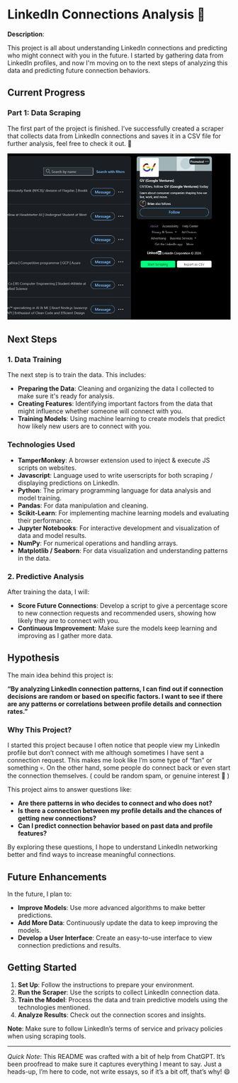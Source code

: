 # LinkedIn Connections Analysis 🧬

**Description**:

This project is all about understanding LinkedIn connections and predicting who might connect with you in the future. I started by gathering data from LinkedIn profiles, and now I'm moving on to the next steps of analyzing this data and predicting future connection behaviors.

## Current Progress

### Part 1: Data Scraping

The first part of the project is finished. I’ve successfully created a scraper that collects data from LinkedIn connections and saves it in a CSV file for further analysis, feel free to check it out. 🤞

<img src="https://github.com/gv3Dev/LinkedIn-Connections-Analysis/blob/main/scraper.png?raw=true"/>

## Next Steps

### 1. Data Training

The next step is to train the data. This includes:

- **Preparing the Data**: Cleaning and organizing the data I collected to make sure it's ready for analysis.
- **Creating Features**: Identifying important factors from the data that might influence whether someone will connect with you.
- **Training Models**: Using machine learning to create models that predict how likely new users are to connect with you.

### Technologies Used

- **TamperMonkey**: A browser extension used to inject & execute JS scripts on websites.
- **Javascript**: Language used to write userscripts for both scraping / displaying predictions on LinkedIn.
- **Python**: The primary programming language for data analysis and model training.
- **Pandas**: For data manipulation and cleaning.
- **Scikit-Learn**: For implementing machine learning models and evaluating their performance.
- **Jupyter Notebooks**: For interactive development and visualization of data and model results.
- **NumPy**: For numerical operations and handling arrays.
- **Matplotlib / Seaborn**: For data visualization and understanding patterns in the data.

### 2. Predictive Analysis

After training the data, I will:

- **Score Future Connections**: Develop a script to give a percentage score to new connection requests and recommended users, showing how likely they are to connect with you.
- **Continuous Improvement**: Make sure the models keep learning and improving as I gather more data.

## Hypothesis

The main idea behind this project is:

**“By analyzing LinkedIn connection patterns, I can find out if connection decisions are random or based on specific factors. I want to see if there are any patterns or correlations between profile details and connection rates.”**

### Why This Project?

I started this project because I often notice that people view my LinkedIn profile but don’t connect with me although sometimes I have sent a connection request. This makes me look like I’m some type of “fan” or something 💀. On the other hand, some people do connect back or even start the connection themselves. ( could be random spam, or genuine interest 🤯 )

This project aims to answer questions like:

- **Are there patterns in who decides to connect and who does not?**
- **Is there a connection between my profile details and the chances of getting new connections?**
- **Can I predict connection behavior based on past data and profile features?**

By exploring these questions, I hope to understand LinkedIn networking better and find ways to increase meaningful connections.

## Future Enhancements

In the future, I plan to:

- **Improve Models**: Use more advanced algorithms to make better predictions.
- **Add More Data**: Continuously update the data to keep improving the models.
- **Develop a User Interface**: Create an easy-to-use interface to view connection predictions and results.

## Getting Started

1. **Set Up**: Follow the instructions to prepare your environment.
2. **Run the Scraper**: Use the scripts to collect LinkedIn connection data.
3. **Train the Model**: Process the data and train predictive models using the technologies mentioned.
4. **Analyze Results**: Check out the connection scores and insights.

**Note**: Make sure to follow LinkedIn’s terms of service and privacy policies when using scraping tools.

---

*Quick Note*: This README was crafted with a bit of help from ChatGPT. It’s been proofread to make sure it captures everything I meant to say. Just a heads-up, I’m here to code, not write essays, so if it’s a bit off, that’s why! 😄
